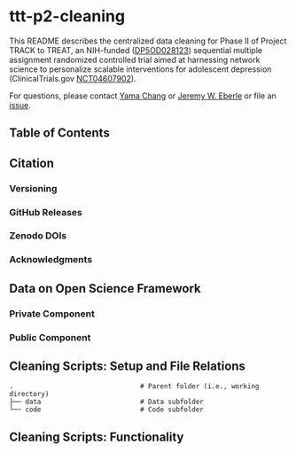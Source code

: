 # ttt-p2-cleaning

This README describes the centralized data cleaning for Phase II of Project TRACK to TREAT, an NIH-funded ([DP5OD028123](https://reporter.nih.gov/project-details/9513058)) sequential multiple assignment randomized controlled trial aimed at harnessing network science to personalize scalable interventions for adolescent depression (ClinicalTrials.gov [NCT04607902](https://classic.clinicaltrials.gov/ct2/show/NCT04607902)).

For questions, please contact [Yama Chang](https://github.com/yamachang) or [Jeremy W. Eberle](https://github.com/jwe4ec) or file an [issue](https://github.com/yamachang/ttt-p2-cleaning/issues).

## Table of Contents

## Citation

### Versioning

### GitHub Releases

### Zenodo DOIs

### Acknowledgments

## Data on Open Science Framework

### Private Component

### Public Component

## Cleaning Scripts: Setup and File Relations

```
.                                # Parent folder (i.e., working directory)
├── data                         # Data subfolder
└── code                         # Code subfolder
```

## Cleaning Scripts: Functionality



